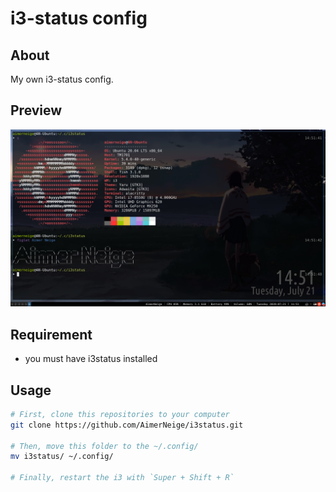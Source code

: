 # i3-status config

## About

My own i3-status config.

## Preview

![](preview.png)

## Requirement

- you must have i3status installed

## Usage

```sh
# First, clone this repositories to your computer
git clone https://github.com/AimerNeige/i3status.git

# Then, move this folder to the ~/.config/
mv i3status/ ~/.config/

# Finally, restart the i3 with `Super + Shift + R`
```

